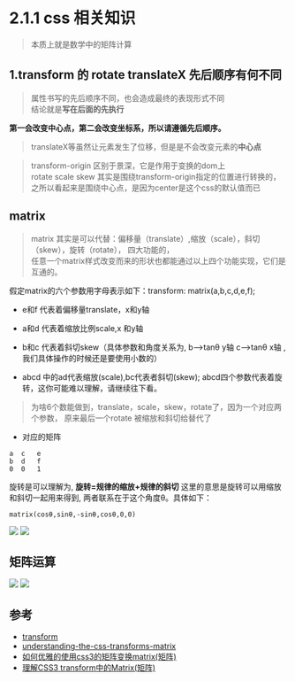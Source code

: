 # 2.1.1 css 相关知识

>本质上就是数学中的矩阵计算

## 1.transform 的 rotate translateX 先后顺序有何不同

>属性书写的先后顺序不同，也会造成最终的表现形式不同  
结论就是**写在后面的先执行**

**第一会改变中心点，第二会改变坐标系，所以请遵循先后顺序。**

>translateX等虽然让元素发生了位移，但是是不会改变元素的**中心点**

>transform-origin
区别于景深，它是作用于变换的dom上  
rotate scale skew 其实是围绕transform-origin指定的位置进行转换的，   
之所以看起来是围绕中心点，是因为center是这个css的默认值而已


## matrix
>matrix 其实是可以代替：偏移量（translate）,缩放（scale），斜切（skew），旋转（rotate）， 四大功能的，  
任意一个matrix样式改变而来的形状也都能通过以上四个功能实现，它们是互通的。

假定matrix的六个参数用字母表示如下：transform: matrix(a,b,c,d,e,f);

- e和f 代表着偏移量translate，x和y轴

- a和d 代表着缩放比例scale,x 和y轴

- b和c 代表着斜切skew（具体参数和角度关系为, b-->tanθ y轴 c-->tanθ x轴 ,我们具体操作的时候还是要使用小数的）

- abcd 中的ad代表缩放(scale),bc代表者斜切(skew); abcd四个参数代表着旋转，这你可能难以理解，请继续往下看。

>为啥6个数能做到，translate，scale，skew，rotate了，因为一个对应两个参数， 原来最后一个rotate 被缩放和斜切给替代了
- 对应的矩阵
```
a  c   e
b  d   f
0  0   1
```

旋转是可以理解为, **旋转=规律的缩放+规律的斜切** 这里的意思是旋转可以用缩放和斜切一起用来得到, 两者联系在于这个角度θ。具体如下：
```
matrix(cosθ,sinθ,-sinθ,cosθ,0,0)
```

![](https://segmentfault.com/img/bVS0FG?w=310&h=126)
![](https://segmentfault.com/img/bVS0F1?w=766&h=180)

## 矩阵运算
![](https://segmentfault.com/img/bVYgF4?w=373&h=63)
![](https://dev.opera.com/articles/understanding-the-css-transforms-matrix/7.png)





## 参考
- [transform](https://www.jianshu.com/p/8b7997a491d0)
- [understanding-the-css-transforms-matrix](https://dev.opera.com/articles/understanding-the-css-transforms-matrix/)
- [如何优雅的使用css3的矩阵变换matrix(矩阵)](https://segmentfault.com/a/1190000010688390)
- [理解CSS3 transform中的Matrix(矩阵)](https://www.zhangxinxu.com/wordpress/2012/06/css3-transform-matrix-%E7%9F%A9%E9%98%B5/)
